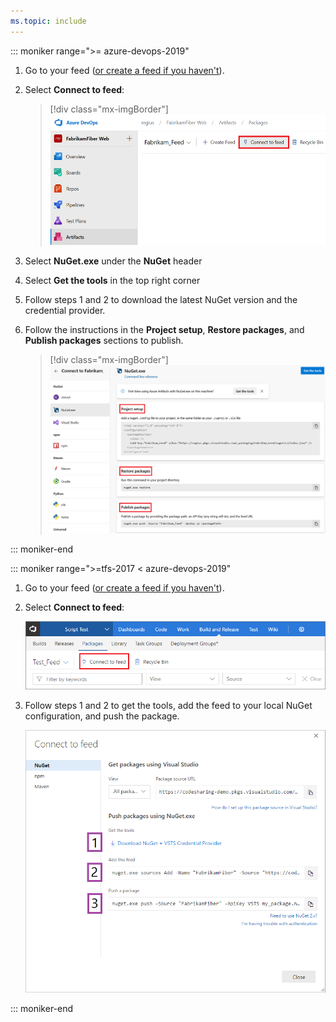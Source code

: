 ```yaml
---
ms.topic: include
---
```


::: moniker range=">= azure-devops-2019"

1. Go to your feed ([or create a feed if you haven't](https://docs.microsoft.com/azure/devops/artifacts/get-started-nuget?view=azure-devops&tabs=new-nav#create-a-feed)). 

2. Select **Connect to feed**:

   > [!div class="mx-imgBorder"] 
   >![Connect to feed button on the upper right of the page](../_img/connect-to-feed-azure-devops-newnav.png)
   > 

3. Select **NuGet.exe** under the **NuGet** header

4. Select **Get the tools** in the top right corner

5. Follow steps 1 and 2 to download the latest NuGet version and the credential provider.

6. Follow the instructions in the **Project setup**, **Restore packages**, and **Publish packages** sections to publish.

   > [!div class="mx-imgBorder"] 
   >![NuGet publish instructions in the Connect to feed](../_img/nuget-azure-devops-newnav.png)
   > 

::: moniker-end

::: moniker range=">=tfs-2017 < azure-devops-2019"

1. Go to your feed ([or create a feed if you haven't](../../feeds/create-feed.md)). 

2. Select **Connect to feed**:

   ![Connect to feed button on the upper right of the page](../_img/connect-to-feed.png)


3. Follow steps 1 and 2 to get the tools, add the feed to your local NuGet configuration, and push the package.

   ![NuGet publish instructions in the Connect to feed dialog](../_img/nugeturl.png)

::: moniker-end
